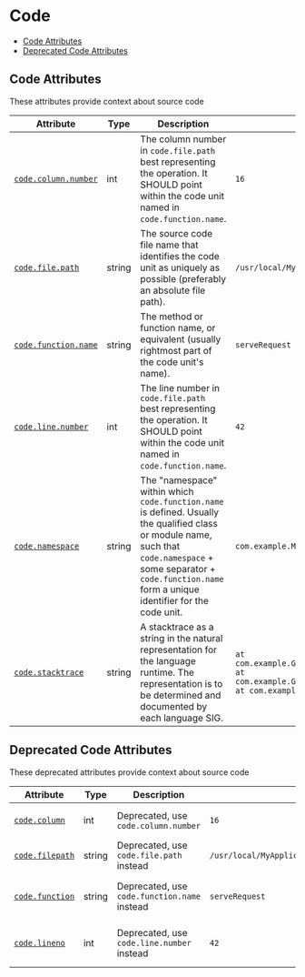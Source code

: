 <!-- NOTE: THIS FILE IS AUTOGENERATED. DO NOT EDIT BY HAND. -->
<!-- see templates/registry/markdown/attribute_namespace.md.j2 -->

# Code

- [Code Attributes](#code-attributes)
- [Deprecated Code Attributes](#deprecated-code-attributes)

## Code Attributes

These attributes provide context about source code

| Attribute | Type | Description | Examples | Stability |
|---|---|---|---|---|
| <a id="code-column-number" href="#code-column-number">`code.column.number`</a> | int | The column number in `code.file.path` best representing the operation. It SHOULD point within the code unit named in `code.function.name`. | `16` | ![Development](https://img.shields.io/badge/-development-blue) |
| <a id="code-file-path" href="#code-file-path">`code.file.path`</a> | string | The source code file name that identifies the code unit as uniquely as possible (preferably an absolute file path). | `/usr/local/MyApplication/content_root/app/index.php` | ![Development](https://img.shields.io/badge/-development-blue) |
| <a id="code-function-name" href="#code-function-name">`code.function.name`</a> | string | The method or function name, or equivalent (usually rightmost part of the code unit's name). | `serveRequest` | ![Development](https://img.shields.io/badge/-development-blue) |
| <a id="code-line-number" href="#code-line-number">`code.line.number`</a> | int | The line number in `code.file.path` best representing the operation. It SHOULD point within the code unit named in `code.function.name`. | `42` | ![Development](https://img.shields.io/badge/-development-blue) |
| <a id="code-namespace" href="#code-namespace">`code.namespace`</a> | string | The "namespace" within which `code.function.name` is defined. Usually the qualified class or module name, such that `code.namespace` + some separator + `code.function.name` form a unique identifier for the code unit. | `com.example.MyHttpService` | ![Development](https://img.shields.io/badge/-development-blue) |
| <a id="code-stacktrace" href="#code-stacktrace">`code.stacktrace`</a> | string | A stacktrace as a string in the natural representation for the language runtime. The representation is to be determined and documented by each language SIG. | `at com.example.GenerateTrace.methodB(GenerateTrace.java:13)\n at com.example.GenerateTrace.methodA(GenerateTrace.java:9)\n at com.example.GenerateTrace.main(GenerateTrace.java:5)` | ![Development](https://img.shields.io/badge/-development-blue) |

## Deprecated Code Attributes

These deprecated attributes provide context about source code

| Attribute | Type | Description | Examples | Stability |
|---|---|---|---|---|
| <a id="code-column" href="#code-column">`code.column`</a> | int | Deprecated, use `code.column.number` | `16` | ![Deprecated](https://img.shields.io/badge/-deprecated-red) Deprecated, use `code.column.number` |
| <a id="code-filepath" href="#code-filepath">`code.filepath`</a> | string | Deprecated, use `code.file.path` instead | `/usr/local/MyApplication/content_root/app/index.php` | ![Development](https://img.shields.io/badge/-development-blue) |
| <a id="code-function" href="#code-function">`code.function`</a> | string | Deprecated, use `code.function.name` instead | `serveRequest` | ![Deprecated](https://img.shields.io/badge/-deprecated-red) Deprecated, use `code.function.name` instead |
| <a id="code-lineno" href="#code-lineno">`code.lineno`</a> | int | Deprecated, use `code.line.number` instead | `42` | ![Deprecated](https://img.shields.io/badge/-deprecated-red) Deprecated, use `code.line.number` instead |
